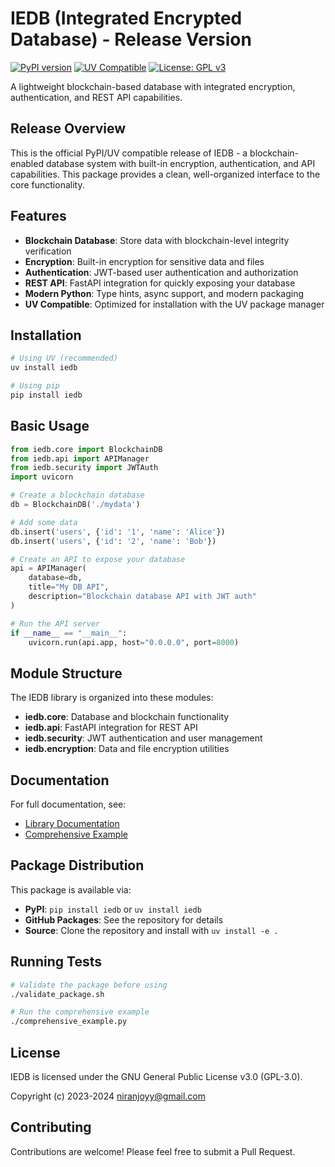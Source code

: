 # IEDB (Integrated Encrypted Database) - Release Version

[![PyPI version](https://img.shields.io/badge/pypi-0.1.0-blue.svg)](https://pypi.org/project/iedb/)
[![UV Compatible](https://img.shields.io/badge/uv-compatible-brightgreen.svg)](https://github.com/astral-sh/uv)
[![License: GPL v3](https://img.shields.io/badge/License-GPLv3-blue.svg)](https://www.gnu.org/licenses/gpl-3.0)

A lightweight blockchain-based database with integrated encryption, authentication, and REST API capabilities.

## Release Overview

This is the official PyPI/UV compatible release of IEDB - a blockchain-enabled database system with built-in encryption, authentication, and API capabilities. This package provides a clean, well-organized interface to the core functionality.

## Features

- **Blockchain Database**: Store data with blockchain-level integrity verification
- **Encryption**: Built-in encryption for sensitive data and files
- **Authentication**: JWT-based user authentication and authorization
- **REST API**: FastAPI integration for quickly exposing your database
- **Modern Python**: Type hints, async support, and modern packaging
- **UV Compatible**: Optimized for installation with the UV package manager

## Installation

```bash
# Using UV (recommended)
uv install iedb

# Using pip
pip install iedb
```

## Basic Usage

```python
from iedb.core import BlockchainDB
from iedb.api import APIManager
from iedb.security import JWTAuth
import uvicorn

# Create a blockchain database
db = BlockchainDB('./mydata')

# Add some data
db.insert('users', {'id': '1', 'name': 'Alice'})
db.insert('users', {'id': '2', 'name': 'Bob'})

# Create an API to expose your database
api = APIManager(
    database=db,
    title="My DB API",
    description="Blockchain database API with JWT auth"
)

# Run the API server
if __name__ == "__main__":
    uvicorn.run(api.app, host="0.0.0.0", port=8000)
```

## Module Structure

The IEDB library is organized into these modules:

- **iedb.core**: Database and blockchain functionality
- **iedb.api**: FastAPI integration for REST API
- **iedb.security**: JWT authentication and user management
- **iedb.encryption**: Data and file encryption utilities

## Documentation

For full documentation, see:

- [Library Documentation](LIBRARY_DOCUMENTATION.md)
- [Comprehensive Example](comprehensive_example.py)

## Package Distribution

This package is available via:

- **PyPI**: `pip install iedb` or `uv install iedb`
- **GitHub Packages**: See the repository for details
- **Source**: Clone the repository and install with `uv install -e .`

## Running Tests

```bash
# Validate the package before using
./validate_package.sh

# Run the comprehensive example
./comprehensive_example.py
```

## License

IEDB is licensed under the GNU General Public License v3.0 (GPL-3.0).

Copyright (c) 2023-2024 niranjoyy@gmail.com

## Contributing

Contributions are welcome! Please feel free to submit a Pull Request.